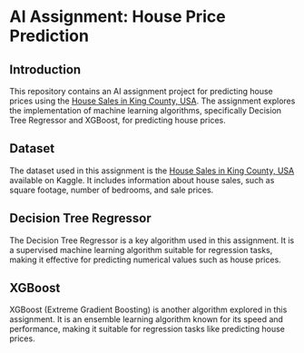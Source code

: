 # AI Assignment: House Price Prediction

## Introduction
This repository contains an AI assignment project for predicting house prices using the [House Sales in King County, USA](https://www.kaggle.com/datasets/harlfoxem/housesalesprediction). The assignment explores the implementation of machine learning algorithms, specifically Decision Tree Regressor and XGBoost, for predicting house prices.

## Dataset

The dataset used in this assignment is the [House Sales in King County, USA](https://www.kaggle.com/datasets/harlfoxem/housesalesprediction) available on Kaggle. It includes information about house sales, such as square footage, number of bedrooms, and sale prices.

## Decision Tree Regressor
The Decision Tree Regressor is a key algorithm used in this assignment. It is a supervised machine learning algorithm suitable for regression tasks, making it effective for predicting numerical values such as house prices.

## XGBoost
XGBoost (Extreme Gradient Boosting) is another algorithm explored in this assignment. It is an ensemble learning algorithm known for its speed and performance, making it suitable for regression tasks like predicting house prices.
